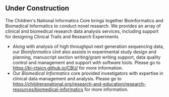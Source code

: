 
## Under Construction

The Children's National Informatics Core brings together Bioinformatics and Biomedical Informatics to conduct novel research.
We provides an array of clinical and biomedical research data analysis services, including support for designing Clinical Trails and Research Experiments

- Along with analysis of high throughput next generation sequencing data, our *Bioinformatics Unit* also assists in experimental study design and planning, manuscript section writing/grant writing support, data quality control and management and support with software tools. Please go to <https://bi-ctsicn.github.io/CBU/> for more information.
- Our *Biomedical Informatics* core  provided investigators with expertise in clinical data management and analysis. Please go to <https://childrensnational.org/research-and-education/research-resources/biomedical-informatics> for more information.
  


